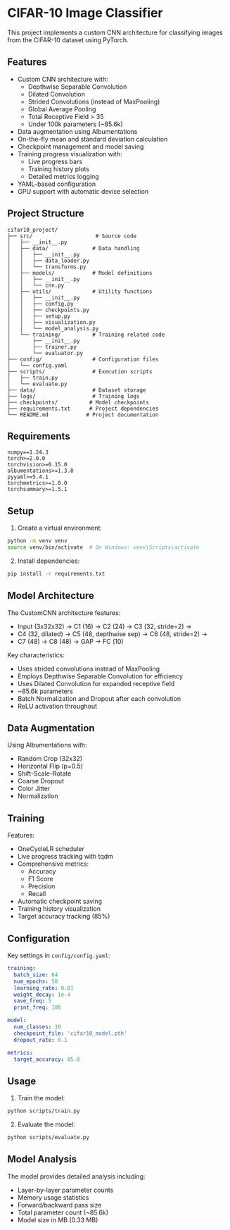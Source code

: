 # CIFAR-10 Image Classifier

This project implements a custom CNN architecture for classifying images from the CIFAR-10 dataset using PyTorch.

## Features

- Custom CNN architecture with:
  - Depthwise Separable Convolution
  - Dilated Convolution
  - Strided Convolutions (instead of MaxPooling)
  - Global Average Pooling
  - Total Receptive Field > 35
  - Under 100k parameters (~85.6k)
- Data augmentation using Albumentations
- On-the-fly mean and standard deviation calculation
- Checkpoint management and model saving
- Training progress visualization with:
  - Live progress bars
  - Training history plots
  - Detailed metrics logging
- YAML-based configuration
- GPU support with automatic device selection

## Project Structure

```
cifar10_project/
├── src/                    # Source code
│   ├── __init__.py
│   ├── data/              # Data handling
│   │   ├── __init__.py
│   │   ├── data_loader.py
│   │   └── transforms.py
│   ├── models/            # Model definitions
│   │   ├── __init__.py
│   │   └── cnn.py
│   ├── utils/             # Utility functions
│   │   ├── __init__.py
│   │   ├── config.py
│   │   ├── checkpoints.py
│   │   ├── setup.py
│   │   ├── visualization.py
│   │   └── model_analysis.py
│   └── training/          # Training related code
│       ├── __init__.py
│       ├── trainer.py
│       └── evaluator.py
├── config/                # Configuration files
│   └── config.yaml
├── scripts/               # Execution scripts
│   ├── train.py
│   └── evaluate.py
├── data/                  # Dataset storage
├── logs/                  # Training logs
├── checkpoints/          # Model checkpoints
├── requirements.txt      # Project dependencies
└── README.md            # Project documentation
```

## Requirements

```
numpy==1.24.3
torch>=2.0.0
torchvision>=0.15.0
albumentations>=1.3.0
pyyaml>=5.4.1
torchmetrics>=1.0.0
torchsummary>=1.5.1
```

## Setup

1. Create a virtual environment:
```bash
python -m venv venv
source venv/bin/activate  # On Windows: venv\Scripts\activate
```

2. Install dependencies:
```bash
pip install -r requirements.txt
```

## Model Architecture

The CustomCNN architecture features:
- Input (3x32x32) → C1 (16) → C2 (24) → C3 (32, stride=2) →
- C4 (32, dilated) → C5 (48, depthwise sep) → C6 (48, stride=2) →
- C7 (48) → C8 (48) → GAP → FC (10)

Key characteristics:
- Uses strided convolutions instead of MaxPooling
- Employs Depthwise Separable Convolution for efficiency
- Uses Dilated Convolution for expanded receptive field
- ~85.6k parameters
- Batch Normalization and Dropout after each convolution
- ReLU activation throughout

## Data Augmentation

Using Albumentations with:
- Random Crop (32x32)
- Horizontal Flip (p=0.5)
- Shift-Scale-Rotate
- Coarse Dropout
- Color Jitter
- Normalization

## Training

Features:
- OneCycleLR scheduler
- Live progress tracking with tqdm
- Comprehensive metrics:
  - Accuracy
  - F1 Score
  - Precision
  - Recall
- Automatic checkpoint saving
- Training history visualization
- Target accuracy tracking (85%)

## Configuration

Key settings in `config/config.yaml`:

```yaml
training:
  batch_size: 64
  num_epochs: 50
  learning_rate: 0.01
  weight_decay: 1e-4
  save_freq: 5
  print_freq: 100

model:
  num_classes: 10
  checkpoint_file: 'cifar10_model.pth'
  dropout_rate: 0.1

metrics:
  target_accuracy: 85.0
```

## Usage

1. Train the model:
```bash
python scripts/train.py
```

2. Evaluate the model:
```bash
python scripts/evaluate.py
```

## Model Analysis

The model provides detailed analysis including:
- Layer-by-layer parameter counts
- Memory usage statistics
- Forward/backward pass size
- Total parameter count (~85.6k)
- Model size in MB (0.33 MB)
